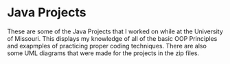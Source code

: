 # Java Projects
These are some of the Java Projects that I worked on while at the University of Missouri. 
This displays my knowledge of all of the basic OOP Principles and exapmples of practicing proper coding techniques. 
There are also some UML diagrams that were made for the projects in the zip files. 
